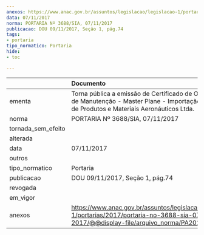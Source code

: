 ```yaml
---
anexos: https://www.anac.gov.br/assuntos/legislacao/legislacao-1/portarias/2017/portaria-no-3688-sia-07-11-2017/@@display-file/arquivo_norma/PA2017-3688.pdf
data: 07/11/2017
norma: PORTARIA Nº 3688/SIA, 07/11/2017
publicacao: DOU 09/11/2017, Seção 1, pág.74
tags:
- portaria
tipo_normatico: Portaria
hide: 
- toc 
 
---
```


|                    | Documento                                                                                                                                             |
|:-------------------|:------------------------------------------------------------------------------------------------------------------------------------------------------|
| ementa             | Torna pública a emissão de Certificado de Organização de Manutenção - Master Plane - Importação e Comércio de Produtos e Materiais Aeronáuticos Ltda. |
| norma              | PORTARIA Nº 3688/SIA, 07/11/2017                                                                                                                      |
| tornada_sem_efeito |                                                                                                                                                       |
| alterada           |                                                                                                                                                       |
| data               | 07/11/2017                                                                                                                                            |
| outros             |                                                                                                                                                       |
| tipo_normatico     | Portaria                                                                                                                                              |
| publicacao         | DOU 09/11/2017, Seção 1, pág.74                                                                                                                       |
| revogada           |                                                                                                                                                       |
| em_vigor           |                                                                                                                                                       |
| anexos             | https://www.anac.gov.br/assuntos/legislacao/legislacao-1/portarias/2017/portaria-no-3688-sia-07-11-2017/@@display-file/arquivo_norma/PA2017-3688.pdf  |